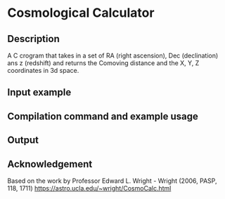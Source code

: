 # Cosmological Calculator
## Description
A C crogram that takes in a set of RA (right ascension), Dec (declination) ans z (redshift) and returns the Comoving distance and the X, Y, Z coordinates in 3d space.

## Input example

## Compilation command and example usage

## Output

## Acknowledgement
Based on the work by Professor  Edward L. Wright  - Wright (2006, PASP, 118, 1711)
https://astro.ucla.edu/~wright/CosmoCalc.html
